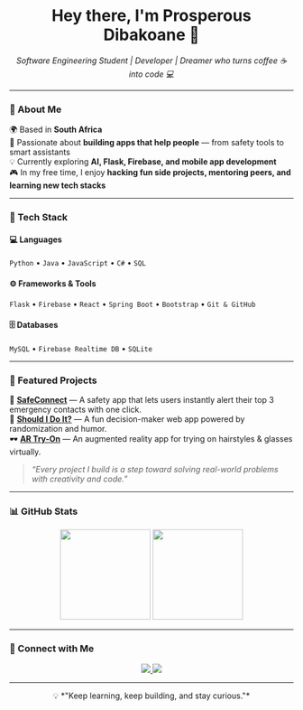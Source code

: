 <!-- Hi there 👋 -->

<h1 align="center">Hey there, I'm Prosperous Dibakoane 👋</h1>

<p align="center">
  <em>Software Engineering Student | Developer | Dreamer who turns coffee ☕ into code 💻</em>
</p>

---

### 🚀 About Me

🌍 Based in **South Africa**  
🎯 Passionate about **building apps that help people** — from safety tools to smart assistants  
💡 Currently exploring **AI, Flask, Firebase, and mobile app development**  
🎮 In my free time, I enjoy **hacking fun side projects, mentoring peers, and learning new tech stacks**

---

### 🧠 Tech Stack

#### 💻 Languages
`Python` • `Java` • `JavaScript` • `C#` • `SQL`

#### ⚙️ Frameworks & Tools
`Flask` • `Firebase` • `React` • `Spring Boot` • `Bootstrap` • `Git & GitHub`

#### 🗄️ Databases
`MySQL` • `Firebase Realtime DB` • `SQLite`

---

### 🌟 Featured Projects

🚨 **[SafeConnect](#)** — A safety app that lets users instantly alert their top 3 emergency contacts with one click.  
🧠 **[Should I Do It?](#)** — A fun decision-maker web app powered by randomization and humor.  
🕶️ **[AR Try-On](#)** — An augmented reality app for trying on hairstyles & glasses virtually.  

> *“Every project I build is a step toward solving real-world problems with creativity and code.”*

---

### 📊 GitHub Stats

<p align="center">
  <img src="https://github-readme-stats.vercel.app/api?username=prosperousdibakoane&show_icons=true&theme=tokyonight" height="160">
  <img src="https://github-readme-streak-stats.herokuapp.com/?user=prosperousdibakoane&theme=tokyonight" height="160">
</p>

---

### 💬 Connect with Me

<p align="center">
  <a href="https://www.linkedin.com/in/prosperousdibakoane" target="_blank">
    <img src="https://img.shields.io/badge/LinkedIn-blue?style=for-the-badge&logo=linkedin&logoColor=white" />
  </a>
  <a href="mailto:prosperousdibakoane@gmail.com" target="_blank">
    <img src="https://img.shields.io/badge/Email-D14836?style=for-the-badge&logo=gmail&logoColor=white" />
  </a>
</p>

---

<p align="center">
  💡 *"Keep learning, keep building, and stay curious."*  
</p>
